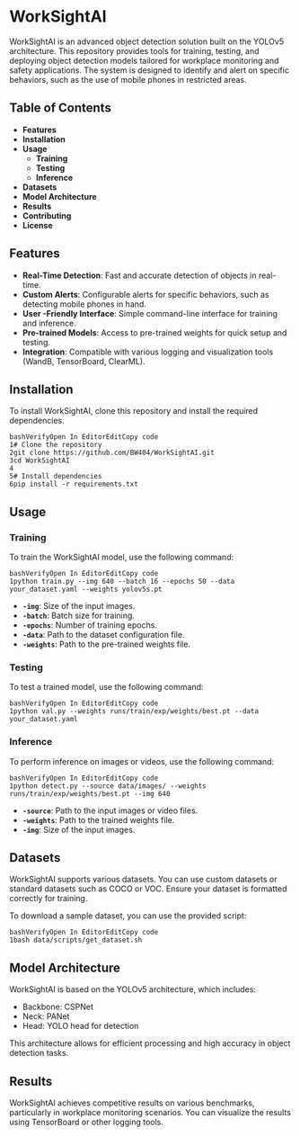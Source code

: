 # **WorkSightAI**

WorkSightAI is an advanced object detection solution built on the YOLOv5 architecture. This repository provides tools for training, testing, and deploying object detection models tailored for workplace monitoring and safety applications. The system is designed to identify and alert on specific behaviors, such as the use of mobile phones in restricted areas.

## **Table of Contents**

- **Features**
- **Installation**
- **Usage**
    - **Training**
    - **Testing**
    - **Inference**
- **Datasets**
- **Model Architecture**
- **Results**
- **Contributing**
- **License**

## **Features**

- **Real-Time Detection**: Fast and accurate detection of objects in real-time.
- **Custom Alerts**: Configurable alerts for specific behaviors, such as detecting mobile phones in hand.
- **User -Friendly Interface**: Simple command-line interface for training and inference.
- **Pre-trained Models**: Access to pre-trained weights for quick setup and testing.
- **Integration**: Compatible with various logging and visualization tools (WandB, TensorBoard, ClearML).

## **Installation**

To install WorkSightAI, clone this repository and install the required dependencies.

```
bashVerifyOpen In EditorEditCopy code
1# Clone the repository
2git clone https://github.com/BW404/WorkSightAI.git
3cd WorkSightAI
4
5# Install dependencies
6pip install -r requirements.txt

```

## **Usage**

### **Training**

To train the WorkSightAI model, use the following command:

```
bashVerifyOpen In EditorEditCopy code
1python train.py --img 640 --batch 16 --epochs 50 --data your_dataset.yaml --weights yolov5s.pt

```

- **`-img`**: Size of the input images.
- **`-batch`**: Batch size for training.
- **`-epochs`**: Number of training epochs.
- **`-data`**: Path to the dataset configuration file.
- **`-weights`**: Path to the pre-trained weights file.

### **Testing**

To test a trained model, use the following command:

```
bashVerifyOpen In EditorEditCopy code
1python val.py --weights runs/train/exp/weights/best.pt --data your_dataset.yaml

```

### **Inference**

To perform inference on images or videos, use the following command:

```
bashVerifyOpen In EditorEditCopy code
1python detect.py --source data/images/ --weights runs/train/exp/weights/best.pt --img 640

```

- **`-source`**: Path to the input images or video files.
- **`-weights`**: Path to the trained weights file.
- **`-img`**: Size of the input images.

## **Datasets**

WorkSightAI supports various datasets. You can use custom datasets or standard datasets such as COCO or VOC. Ensure your dataset is formatted correctly for training.

To download a sample dataset, you can use the provided script:

```
bashVerifyOpen In EditorEditCopy code
1bash data/scripts/get_dataset.sh

```

## **Model Architecture**

WorkSightAI is based on the YOLOv5 architecture, which includes:

- Backbone: CSPNet
- Neck: PANet
- Head: YOLO head for detection

This architecture allows for efficient processing and high accuracy in object detection tasks.

## **Results**

WorkSightAI achieves competitive results on various benchmarks, particularly in workplace monitoring scenarios. You can visualize the results using TensorBoard or other logging tools.